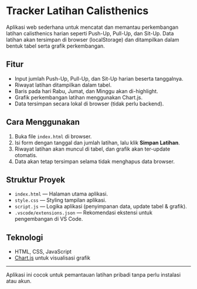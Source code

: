 # Tracker Latihan Calisthenics

Aplikasi web sederhana untuk mencatat dan memantau perkembangan latihan calisthenics harian seperti Push-Up, Pull-Up, dan Sit-Up. Data latihan akan tersimpan di browser (localStorage) dan ditampilkan dalam bentuk tabel serta grafik perkembangan.

## Fitur

- Input jumlah Push-Up, Pull-Up, dan Sit-Up harian beserta tanggalnya.
- Riwayat latihan ditampilkan dalam tabel.
- Baris pada hari Rabu, Jumat, dan Minggu akan di-highlight.
- Grafik perkembangan latihan menggunakan Chart.js.
- Data tersimpan secara lokal di browser (tidak perlu backend).

## Cara Menggunakan

1. Buka file `index.html` di browser.
2. Isi form dengan tanggal dan jumlah latihan, lalu klik **Simpan Latihan**.
3. Riwayat latihan akan muncul di tabel, dan grafik akan ter-update otomatis.
4. Data akan tetap tersimpan selama tidak menghapus data browser.

## Struktur Proyek

- `index.html` — Halaman utama aplikasi.
- `style.css` — Styling tampilan aplikasi.
- `script.js` — Logika aplikasi (penyimpanan data, update tabel & grafik).
- `.vscode/extensions.json` — Rekomendasi ekstensi untuk pengembangan di VS Code.

## Teknologi

- HTML, CSS, JavaScript
- [Chart.js](https://www.chartjs.org/) untuk visualisasi grafik

---

Aplikasi ini cocok untuk pemantauan latihan pribadi tanpa perlu instalasi atau akun.